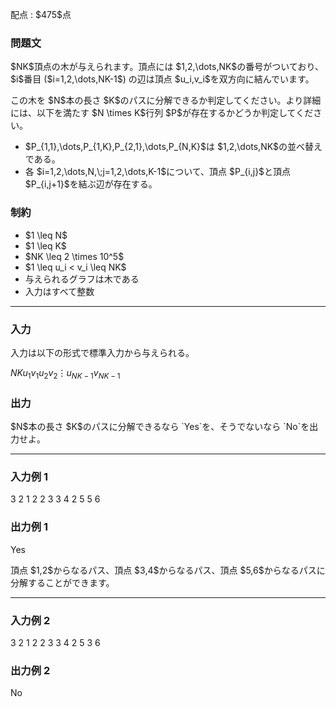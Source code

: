
<div>

<span>

<span>

<p>
配点 : $475$点
</p>

<div>

<section>

### **問題文**

<p>
$NK$頂点の木が与えられます。頂点には $1,2,\dots,NK$の番号がついており、$i$番目 ($i=1,2,\dots,NK-1$) の辺は頂点 $u_i,v_i$を双方向に結んでいます。
</p>

<p>
この木を $N$本の長さ $K$のパスに分解できるか判定してください。より詳細には、以下を満たす $N \times K$行列 $P$が存在するかどうか判定してください。
</p>

<ul>

<li>
$P_{1,1},\dots,P_{1,K},P_{2,1},\dots,P_{N,K}$は $1,2,\dots,NK$の並べ替えである。
</li>

<li>
各 $i=1,2,\dots,N,\;j=1,2,\dots,K-1$について、頂点 $P_{i,j}$と頂点 $P_{i,j+1}$を結ぶ辺が存在する。
</li>

</ul>

</section>

</div>

<div>

<section>

### **制約**

<ul>

<li>
$1 \leq N$
</li>

<li>
$1 \leq K$
</li>

<li>
$NK \leq 2 \times 10^5$
</li>

<li>
$1 \leq u_i < v_i \leq NK$
</li>

<li>
与えられるグラフは木である
</li>

<li>
入力はすべて整数
</li>

</ul>

</section>

</div>

---

<div>

<div>

<section>

### **入力**

<p>
入力は以下の形式で標準入力から与えられる。
</p>

<div>

$N$$K$$u_1$$v_1$$u_2$$v_2$$\vdots$$u_{NK-1}$$v_{NK-1}$
</div>

</section>

</div>

<div>

<section>

### **出力**

<p>
$N$本の長さ $K$のパスに分解できるなら `Yes`を、そうでないなら `No`を出力せよ。
</p>

</section>

</div>

</div>

---

<div>

<section>

### **入力例 1**

<div>

3 2
1 2
2 3
3 4
2 5
5 6

</div>

</section>

</div>

<div>

<section>

### **出力例 1**

<div>

Yes

</div>

<p>
頂点 $1,2$からなるパス、頂点 $3,4$からなるパス、頂点 $5,6$からなるパスに分解することができます。
</p>

</section>

</div>

---

<div>

<section>

### **入力例 2**

<div>

3 2
1 2
2 3
3 4
2 5
3 6

</div>

</section>

</div>

<div>

<section>

### **出力例 2**

<div>

No

</div>

</section>

</div>

</span>

</span>

</div>
